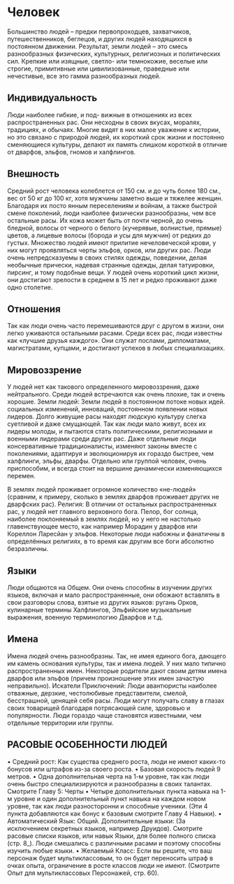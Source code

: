 # Человек
Большинство людей – предки первопроходцев, захватчиков, путешественников, беглецов, и других людей находящихся в постоянном движении. Результат, земли людей – это смесь разнообразных физических, культурных, религиозных и политических сил. Крепкие или изящные, светло- или темнокожие, веселые или строгие, примитивные или цивилизованные, праведные или нечестивые, все это гамма разнообразных людей.
## Индивидуальность
Люди наиболее гибкие, и под-
вижные в отношениях из всех распространенных рас. Они несходны в своих вкусах, моралях, традициях, и обычаях. Многие видят в них малое уважение к истории, но это связано с природой людей, их короткий срок жизни и постоянно сменяющиеся культуры, делают их память слишком короткой в отличие от дварфов, эльфов, гномов и халфлингов. 
## Внешность
Средний рост человека колеблется от 150 см. и до чуть более 180 см., вес от 50 кг до 100 кг, хотя мужчины заметно выше и тяжелее женщин. Благодаря их посто янным переселениям и войнам, а также быстрой смене поколений, люди наиболее физически разнообразны, чем все остальные расы. Их кожа может быть от почти черной, до очень бледной, волосы от черного о белого (кучерявые, волнистые, прямые) цветов, а лицевые волосы (борода и усы для мужчин) от редких до густых. Множество людей имеют прилитие нечеловеческой крови, у них могут проявляться черты эльфов, орков, или других рас. Люди очень непредсказуемы в своих стилях одежды, поведении, делая необычные прически, надевая странные одежды, делая татуировки, пирсинг, и тому подобные вещи. У людей очень короткий цикл жизни, они достигают зрелости в среднем в 15 лет и редко проживают даже одно столетие.

## Отношения
Так как люди очень часто перемешиваются друг с другом в жизни, они легко уживаются остальными расами. Среди всех рас, люди известны как «лучшие друзья каждого». Они служат послами, дипломатами, магистратами, купцами, и достигают успехов в любых специализациях.

## Мировоззрение
У людей нет как такового определенного мировоззрения, даже нейтрального. Среди людей встречаются как очень плохие, так и очень хорошие. Земли людей: Земли людей в постоянном потоке новых идей. социальных изменений, инноваций, постоянном появлении новых лидеров. Долго живущие расы находят людскую культуру слегка суетливой и даже смущающей. Так как люди мало живут, всех их лидеры молоды, и пытаются стать политическими, религиозными и военными лидерами среди других рас. Даже отдельные люди консервативные традиционалисты, изменяют законы вместе с поколениями, адаптируя и эволюционируя их гораздо быстрее, чем халфлинги, эльфы, дварфы. Отдельно или группой человек, очень приспособим, и всегда стоит на вершине динамически изменяющихся перемен.

В землях людей проживает огромное количество «не-людей» (сравним, к примеру, сколько в землях дварфов проживает других не дварфских рас). Религия: В отличии от остальных распространенных рас, у людей нет главного верховного бога. Пелор, бог солнца, наиболее поклоняемый в землях людей, но у него не настолько главенствующее место, как например Морадин у дварфов или Кореллон Ларесйан у эльфов. Некоторые люди набожны и фанатичны в определённых религиях, в то время как другим все боги абсолютно безразличны.

## Языки
Люди общаются на Общем. Они очень способны в изучении других языков, включая и мало распространенные, они обожают вставлять в свои разговоры слова, взятые из других языков: ругань Орков, кулинарные термины Халфлингов, Эльфийские музыкальные выражения, военную терминологию Дварфов и т.д.
## Имена
Имена людей очень разнообразны. Так, не имея единого бога, дающего им камень основания культуры, так и имена людей. У них мало типично распространенных имен. Некоторые родители дают своим детям имена дварфов или эльфов (причем произношение этих имен зачастую неправильно). Искатели Приключений: Люди авантюристы наиболее отважные, дерзкие, честолюбивые представители, смелой, бесстрашной, ценящей себя расы. Люди могут получать славу в глазах своих товарищей благодаря потрясающей силе, здоровью и популярности. Люди гораздо чаще становятся известными, чем отдельные территории или группы.

## РАСОВЫЕ ОСОБЕННОСТИ ЛЮДЕЙ
• Средний рост: Как существа среднего роста, люди не имеют каких-то бонусов или штрафов из-за своего роста.
• Базовая скорость людей 9 метров.
• Одна дополнительная черта на 1-м уровне, так как люди очень быстро специализируются и разнообразны в своих талантах. Смотрите Главу 5: Черты
• Четыре дополнительных пункта навыка на 1-м уровне и один дополнительный пункт навыка на каждом новом уровне, так как люди разносторонни и способные ученики. (Эти 4 пункта добавляются как бонус к базовым смотрите Главу 4 Навыки).
• Автоматический Язык: Общий. Дополнительные языки: (За исключением секретных языков, например Друидов). Смотрите расовые списки языков, или навык Языки, для более полного списка (стр. 8_). Люди смешались с различными расами и поэтому способны изучить любые языки.
• Желаемый Класс: Если вы решите, что ваш персонаж будет мультиклассовым, то он будет переносить штраф в очках опыта, ограничение в росте классов люди не имеют. (Смотрите Опыт для мультиклассовых Персонажей, стр. 60).